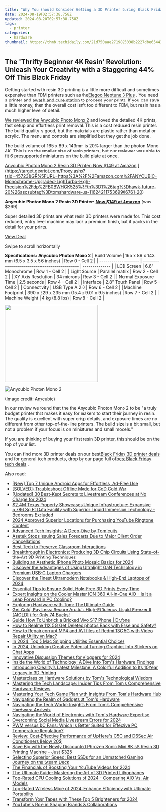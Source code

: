 ```yaml
---
title: "Why You Should Consider Getting a 3D Printer During Black Friday: A 5-Point Guide"
date: 2024-08-19T02:57:38.758Z
updated: 2024-08-20T02:57:38.758Z
tags:
  - printer
categories:
  - hardware
thumbnail: https://thmb.techidaily.com/21d750aae2719895038b2227dbe654436e7eab5cd169e60147ad8254a28d3e9b.jpg
---
```


## The 'Thrifty Beginner 4K Resin' Revolution: Unleash Your Creativity with a Staggering 44% Off This Black Friday

Getting started with resin 3D printing is a little more difficult and sometimes expensive than FDM printers such as the[Elegoo Neptune 3 Plus](https://www.tomshardware.com/news/print-big-with-this-black-friday-elegoo-neptune-3-plus-deal) . You need a printer and a[wash and cure station](https://www.tomshardware.com/news/black-friday-elegoo-was-and-cure-resin-3d-printing-) to process your prints. If you can save a little money, then the overall cost isn't too different to FDM, but resin has a much higher level of detail.

[We reviewed the Anycubic Photo Mono 2](https://www.tomshardware.com/reviews/anycubic-photon-mono-2) and loved the detailed 4K prints, fast setup and effortless print removal. This is a cost reduced resin printer. The build quality is good, but the materials are plastic rather than metal or acrylic. The menu and controls are simplified but they get the job done.

 The build volume of 165 x 89 x 143mm is 20% larger than the photon Mono 4K. This is on the smaller size of resin printers, but our reviewer was able to fit 6 presupported miniatures on the build plate at once.

[Anycubic Photon Mono 2 Resin 3D Printer: Now $149 at Amazon](https://cdn.mos.cms.futurecdn.net/nehuxGUQdoYFr2A5cvwpiA-200-100.jpg "Anycubic Photon Mono 2 Resin 3D Printer: Now $149 at Amazon") ](https://target.georiot.com/Proxy.ashx?tsid=45723&GR%5FURL=https%3A%2F%2Famazon.com%2FANYCUBIC-Monochrome-Upgraded-LighTurbo-High-Precision%2Fdp%2FB0BWHGK525%3Fth%3D1%26tag%3Dhawk-future-20%26ascsubtag%3Dtomshardware-us-1162421175369906761-20)

**Anycubic Photon Mono 2 Resin 3D Printer:** [**Now $149 at Amazon**](https://target.georiot.com/Proxy.ashx?tsid=45723&GR%5FURL=https%3A%2F%2Famazon.com%2FANYCUBIC-Monochrome-Upgraded-LighTurbo-High-Precision%2Fdp%2FB0BWHGK525%3Ftag%3Dhawk-future-20%26ascsubtag%3Dtomshardware-us-9800121224770786409-20) (was $269)

 Super detailed 3D prints are what resin 3D printers were made for. This cost reduced, entry level machine may lack a premium finish, but it packs in the detail for your prints.

[View Deal](https://target.georiot.com/Proxy.ashx?tsid=45723&GR%5FURL=https%3A%2F%2Famazon.com%2FANYCUBIC-Monochrome-Upgraded-LighTurbo-High-Precision%2Fdp%2FB0BWHGK525%3Fth%3D1%26tag%3Dhawk-future-20%26ascsubtag%3Dtomshardware-us-1162421175369906761-20)

 Swipe to scroll horizontally

**Specifications: Anycubic Photon Mono 2**
| Build Volume         | 165 x 89 x 143 mm (6.5 x 3.5 x 5.6 inches)    | Row 0 - Cell 2 |
| -------------------- | --------------------------------------------- | -------------- |
| LCD Screen           | 6.6" Monochrome                               | Row 1 - Cell 2 |
| Light Source         | Parallel matrix                               | Row 2 - Cell 2 |
| XY Axis Resolution   | 34 microns                                    | Row 3 - Cell 2 |
| Normal Exposure Time | 2.5 seconds                                   | Row 4 - Cell 2 |
| Interface            | 2.8” Touch Panel                              | Row 5 - Cell 2 |
| Connectivity         | USB Type A 2.0                                | Row 6 - Cell 2 |
| Machine Footprint    | 390 x 229 x 235 mm (15.4 x 9.01 x 9.5 inches) | Row 7 - Cell 2 |
| Machine Weight       | 4 kg (8.8 lbs)                                | Row 8 - Cell 2 |

<!-- affiliate ads begin -->
<a href="https://modlily.sjv.io/c/5597632/2072819/17059" target="_top" id="2072819"><img src="//a.impactradius-go.com/display-ad/17059-2072819" border="0" alt="" width="300" height="250"/></a><img height="0" width="0" src="https://imp.pxf.io/i/5597632/2072819/17059" style="position:absolute;visibility:hidden;" border="0" />
<!-- affiliate ads end -->
![Anycubic Photon Mono 2](https://cdn.mos.cms.futurecdn.net/7gFef2JgyWgGfLnio8cBVc-320-80.png)

 (Image credit: Anycubic)

 In our review we found that the the Anycubic Photon Mono 2 to be "a truly budget printer that makes it easy for makers to start their journey in resin. The quality is excellent with super crisp details, and exposure times are no different from other top-of-the-line printers. The build size is a bit small, but not a problem if your focus is on miniatures and small models."

 If you are thinking of buying your first resin 3D printer, this should be on the top of your list.

 You can find more 3D printer deals on our best[Black Friday 3D printer deals](https://www.tomshardware.com/news/best-3d-printer-deals) and for general tech products, drop by our page full of[best Black Friday tech deals](https://www.tomshardware.com/news/best-deals-on-tech) .


<ins class="adsbygoogle"
     style="display:block"
     data-ad-format="autorelaxed"
     data-ad-client="ca-pub-7571918770474297"
     data-ad-slot="1223367746"></ins>



<ins class="adsbygoogle"
     style="display:block"
     data-ad-client="ca-pub-7571918770474297"
     data-ad-slot="8358498916"
     data-ad-format="auto"
     data-full-width-responsive="true"></ins>

<span class="atpl-alsoreadstyle">Also read:</span>
<div><ul>
<li><a href="https://facebook-video-footage.techidaily.com/new-top-7-unique-android-apps-for-effortless-ad-free-use/"><u>[New] Top 7 Unique Android Apps for Effortless, Ad-Free Use</u></a></li>
<li><a href="https://network-issues.techidaily.com/solved-troubleshoot-offline-mode-for-cod-cold-war/"><u>[SOLVED]: Troubleshoot Offline Mode for CoD Cold War</u></a></li>
<li><a href="https://video-screen-grab.techidaily.com/updated-30-best-kept-secrets-to-livestream-conferences-at-no-charge-for-2024/"><u>[Updated] 30 Best-Kept Secrets to Livestream Conferences at No Charge for 2024</u></a></li>
<li><a href="https://hardware-tips.techidaily.com/24m-texas-property-showcases-unique-infrastructure-expansive-5786-sq-ft-data-facility-with-superior-liquid-immersion-technology-bedrooms-excluded/"><u>$2.4M Texas Property Showcases Unique Infrastructure: Expansive 5,786 Sq Ft Data Facility with Superior Liquid Immersion Technology - Bedrooms Excluded</u></a></li>
<li><a href="https://fox-access.techidaily.com/2024-approved-superior-locations-for-purchasing-youtube-ringtone-content/"><u>2024 Approved  Superior Locations for Purchasing YouTube Ringtone Content</u></a></li>
<li><a href="https://hardware-tips.techidaily.com/advanced-tech-insights-a-deep-dive-by-tomcuits/"><u>Advanced Tech Insights: A Deep-Dive by Tom'cuits</u></a></li>
<li><a href="https://hardware-tips.techidaily.com/asetek-stops-issuing-sales-forecasts-due-to-major-client-order-cancellations/"><u>Asetek Stops Issuing Sales Forecasts Due to Major Client Order Cancellations</u></a></li>
<li><a href="https://screen-capture.techidaily.com/best-tech-to-preserve-classroom-interactions/"><u>Best Tech to Preserve Classroom Interactions</u></a></li>
<li><a href="https://hardware-tips.techidaily.com/breakthrough-in-electronics-producing-3d-chip-circuits-using-state-of-the-art-3d-printing-techniques/"><u>Breakthrough in Electronics: Producing 3D Chip Circuits Using State-of-the-Art 3D Printing Techniques</u></a></li>
<li><a href="https://extra-hints.techidaily.com/building-an-aesthetic-iphone-photo-mosaic-basics-for-2024/"><u>Building an Aesthetic  IPhone Photo Mosaic Basics for 2024</u></a></li>
<li><a href="https://hardware-tips.techidaily.com/discover-the-advantages-of-using-ultralight-gan-technology-in-premium-usb-c-laptop-chargers/"><u>Discover the Advantages of Using Ultralight GaN Technology in Premium USB-C Laptop Chargers</u></a></li>
<li><a href="https://hardware-tips.techidaily.com/discover-the-finest-ultramodern-notebooks-and-high-end-laptops-of-2024/"><u>Discover the Finest Ultramodern Notebooks & High-End Laptops of 2024</u></a></li>
<li><a href="https://hardware-tips.techidaily.com/essential-tips-to-ensure-solid-hole-free-3d-prints-every-time/"><u>Essential Tips to Ensure Solid, Hole-Free 3D Prints Every Time</u></a></li>
<li><a href="https://hardware-tips.techidaily.com/expert-insights-on-the-cooler-master-ion-360-all-in-one-aio-is-it-a-leap-forward-in-pc-cooling/"><u>Expert Insights on the Cooler Master ION 360 All-in-One AIO - Is It a Leap Forward in PC Cooling?</u></a></li>
<li><a href="https://hardware-tips.techidaily.com/exploring-hardware-with-tom-the-ultimate-guide/"><u>Exploring Hardware with Tom: The Ultimate Guide</u></a></li>
<li><a href="https://hardware-tips.techidaily.com/1723175710378-get-cold-pay-less-secure-arctics-high-efficiency-liquid-freezer-ii-aioldii-for-only-74-bucks/"><u>Get Cold, Pay Less: Secure Arctic's High-Efficiency Liquid Freezer II (AIOLDII) for Only 74 Bucks!</u></a></li>
<li><a href="https://change-location.techidaily.com/guide-how-to-unbrick-a-bricked-vivo-s17-phone-drfone-by-drfone-fix-android-problems-fix-android-problems/"><u>Guide How To Unbrick a Bricked Vivo S17 Phone | Dr.fone</u></a></li>
<li><a href="https://blog-min.techidaily.com/how-to-realme-11x-5g-get-deleted-photos-back-with-ease-and-safety-by-fonelab-android-recover-photos/"><u>How to Realme 11X 5G Get Deleted photos Back with Ease and Safety?</u></a></li>
<li><a href="https://blog-min.techidaily.com/how-to-repair-corrupt-mp4-and-avi-files-of-redmi-13c-5g-with-video-repair-utility-on-mac-by-stellar-video-repair-mobile-video-repair/"><u>How to Repair corrupt MP4 and AVI files of Redmi 13C 5G with Video Repair Utility on Mac?</u></a></li>
<li><a href="https://screen-video-capture.techidaily.com/in-2024-top-5-mac-snipping-utilities-essential-choices/"><u>In 2024, Top 5 Mac Snipping Utilities  Essential Choices</u></a></li>
<li><a href="https://some-guidance.techidaily.com/in-2024-unlocking-creative-potential-turning-graphics-into-stickers-on-chat-apps/"><u>In 2024, Unlocking Creative Potential  Turning Graphics Into Stickers on Chat Apps</u></a></li>
<li><a href="https://youtube-stream.techidaily.com/innovative-discussion-themes-for-vloggers-for-2024/"><u>Innovative Discussion Themes for Vloggers for 2024</u></a></li>
<li><a href="https://hardware-tips.techidaily.com/inside-the-world-of-technology-a-dive-into-toms-hardware-findings/"><u>Inside the World of Technology: A Dive Into Tom's Hardware Findings</u></a></li>
<li><a href="https://hardware-tips.techidaily.com/introducing-crealitys-latest-milestone-a-colorful-addition-to-its-10year-legacy-in-3d-printing/"><u>Introducing Creality’s Latest Milestone: A Colorful Addition to Its 10Year Legacy in 3D Printing</u></a></li>
<li><a href="https://hardware-tips.techidaily.com/masterclass-on-hardware-solutions-by-toms-technological-wisdom/"><u>Masterclass on Hardware Solutions by Tom's Technological Wisdom</u></a></li>
<li><a href="https://hardware-tips.techidaily.com/mastering-the-tech-landscape-insider-tips-from-toms-comprehensive-hardware-reviews/"><u>Mastering the Tech Landscape: Insider Tips From Tom's Comprehensive Hardware Reviews</u></a></li>
<li><a href="https://hardware-tips.techidaily.com/mastering-your-tech-game-plan-with-insights-from-toms-hardware-hub/"><u>Mastering Your Tech Game Plan with Insights From Tom's Hardware Hub</u></a></li>
<li><a href="https://hardware-tips.techidaily.com/navigating-the-realm-of-gadgets-at-toms-hardware/"><u>Navigating the Realm of Gadgets at Tom's Hardware</u></a></li>
<li><a href="https://hardware-tips.techidaily.com/navigating-the-tech-world-insights-from-toms-comprehensive-hardware-analysis/"><u>Navigating the Tech World: Insights From Tom’s Comprehensive Hardware Analysis</u></a></li>
<li><a href="https://hardware-tips.techidaily.com/navigating-the-world-of-electronics-with-toms-hardware-expertise/"><u>Navigating the World of Electronics with Tom's Hardware Expertise</u></a></li>
<li><a href="https://facebook-video-content.techidaily.com/overcoming-social-media-livestream-errors-for-2024/"><u>Overcoming Social Media Livestream Errors for 2024</u></a></li>
<li><a href="https://hardware-tips.techidaily.com/pwm-versus-dc-fans-which-is-better-suited-for-effective-pc-temperature-regulation/"><u>PWM versus DC Fans: Which Is Better Suited for Effective PC Temperature Regulation?</u></a></li>
<li><a href="https://hardware-tips.techidaily.com/review-cost-effective-performance-of-upheres-c5c-and-d6sec-air-conditioners-below-20/"><u>Review: Cost-Effective Performance of UpHere's C5C and D6Sec Air Conditioners Below 20$</u></a></li>
<li><a href="https://hardware-tips.techidaily.com/1723125181503-save-big-with-the-newly-discounted-phrozen-sonic-mini-8k-ss-resin-3d-printing-machine-just-325/"><u>Save Big with the Newly Discounted Phrozen Sonic Mini 8K sS Resin 3D Printing Machine - Just $325</u></a></li>
<li><a href="https://hardware-tips.techidaily.com/selecting-superior-speed-best-ssds-for-an-unmatched-gaming-journey-on-the-steam-deck/"><u>Selecting Superior Speed: Best SSDs for an Unmatched Gaming Journey on the Steam Deck</u></a></li>
<li><a href="https://some-guidance.techidaily.com/the-financials-of-boosting-your-youtube-videos-for-2024/"><u>The Financials of Boosting Your YouTube Videos for 2024</u></a></li>
<li><a href="https://hardware-tips.techidaily.com/the-ultimate-guide-mastering-the-art-of-3d-printed-lithophanes/"><u>The Ultimate Guide: Mastering the Art of 3D Printed Lithophanes</u></a></li>
<li><a href="https://hardware-tips.techidaily.com/top-rated-cpu-cooling-solutions-of-2024-comparing-aio-vs-air-models/"><u>Top-Rated CPU Cooling Solutions of 2024 - Comparing AIO Vs. Air Models</u></a></li>
<li><a href="https://hardware-tips.techidaily.com/top-rated-wireless-mice-of-2024-enhance-efficiency-with-ultimate-portability/"><u>Top-Rated Wireless Mice of 2024: Enhance Efficiency with Ultimate Portability</u></a></li>
<li><a href="https://some-skills.techidaily.com/transform-your-tapes-with-these-top-5-brighteners-for-2024/"><u>Transform Your Tapes with These Top 5 Brighteners for 2024</u></a></li>
<li><a href="https://extra-tips.techidaily.com/youtubes-role-in-shaping-brands-and-collaborations/"><u>YouTube's Role in Shaping Brands & Collaborations</u></a></li>
</ul></div>
